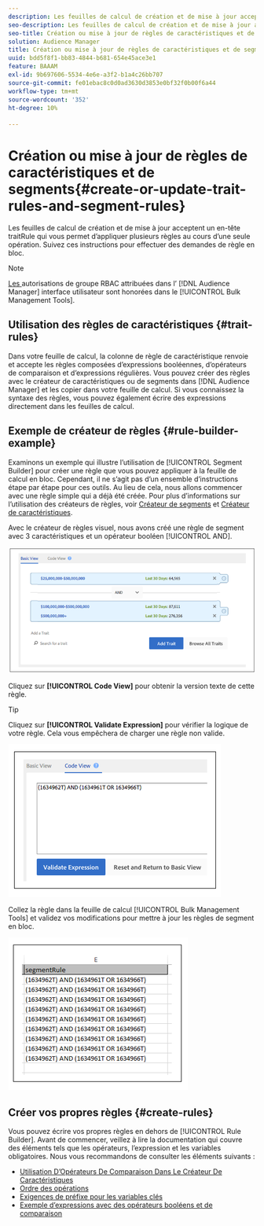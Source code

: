 ```yaml
---
description: Les feuilles de calcul de création et de mise à jour acceptent un en-tête traitRule qui vous permet d’appliquer plusieurs règles au cours d’une seule opération. Suivez ces instructions pour effectuer des demandes de règle en bloc.
seo-description: Les feuilles de calcul de création et de mise à jour acceptent un en-tête traitRule qui vous permet d’appliquer plusieurs règles au cours d’une seule opération. Suivez ces instructions pour effectuer des demandes de règle en bloc.
seo-title: Création ou mise à jour de règles de caractéristiques et de segments
solution: Audience Manager
title: Création ou mise à jour de règles de caractéristiques et de segments
uuid: bdd5f8f1-bb83-4844-b681-654e45ace3e1
feature: BAAAM
exl-id: 9b697606-5534-4e6e-a3f2-b1a4c26bb707
source-git-commit: fe01ebac8c0d0ad3630d3853e0bf32f0b00f6a44
workflow-type: tm+mt
source-wordcount: '352'
ht-degree: 10%

---
```


# Création ou mise à jour de règles de caractéristiques et de segments{#create-or-update-trait-rules-and-segment-rules}

Les feuilles de calcul de création et de mise à jour acceptent un en-tête traitRule qui vous permet d’appliquer plusieurs règles au cours d’une seule opération. Suivez ces instructions pour effectuer des demandes de règle en bloc.

<!-- 

<p>c_bulk_rules.xml </p>

 -->

>[!NOTE]
>
>[Les ](../../features/administration/administration-overview.md) autorisations de groupe RBAC attribuées dans l’ [!DNL Audience Manager] interface utilisateur sont honorées dans le  [!UICONTROL Bulk Management Tools].

## Utilisation des règles de caractéristiques {#trait-rules}

Dans votre feuille de calcul, la colonne de règle de caractéristique renvoie et accepte les règles composées d’expressions booléennes, d’opérateurs de comparaison et d’expressions régulières. Vous pouvez créer des règles avec le créateur de caractéristiques ou de segments dans [!DNL Audience Manager] et les copier dans votre feuille de calcul. Si vous connaissez la syntaxe des règles, vous pouvez également écrire des expressions directement dans les feuilles de calcul.

## Exemple de créateur de règles {#rule-builder-example}

Examinons un exemple qui illustre l’utilisation de [!UICONTROL Segment Builder] pour créer une règle que vous pouvez appliquer à la feuille de calcul en bloc. Cependant, il ne s’agit pas d’un ensemble d’instructions étape par étape pour ces outils. Au lieu de cela, nous allons commencer avec une règle simple qui a déjà été créée. Pour plus d’informations sur l’utilisation des créateurs de règles, voir [Créateur de segments](../../features/segments/segment-builder.md) et [Créateur de caractéristiques](../../features/traits/about-trait-builder.md).

Avec le créateur de règles visuel, nous avons créé une règle de segment avec 3 caractéristiques et un opérateur booléen [!UICONTROL AND].

![](assets/visualrule.png)

Cliquez sur **[!UICONTROL Code View]** pour obtenir la version texte de cette règle.

>[!TIP]
>
>Cliquez sur **[!UICONTROL Validate Expression]** pour vérifier la logique de votre règle. Cela vous empêchera de charger une règle non valide.

![](assets/coderule.png)

Collez la règle dans la feuille de calcul [!UICONTROL Bulk Management Tools] et validez vos modifications pour mettre à jour les règles de segment en bloc.

![](assets/segmentrule.png)

## Créer vos propres règles {#create-rules}

Vous pouvez écrire vos propres règles en dehors de [!UICONTROL Rule Builder]. Avant de commencer, veillez à lire la documentation qui couvre des éléments tels que les opérateurs, l’expression et les variables obligatoires. Nous vous recommandons de consulter les éléments suivants :

* [Utilisation D’Opérateurs De Comparaison Dans Le Créateur De Caractéristiques](../../features/traits/trait-comparison-operators.md)
* [Ordre des opérations](../../features/traits/trait-operator-precedence.md)
* [Exigences de préfixe pour les variables clés](../../features/traits/trait-variable-prefixes.md)
* [Exemple d’expressions avec des opérateurs booléens et de comparaison](../../features/traits/trait-expression-samples.md)
